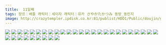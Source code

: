 ```yaml
---
title:  11일째
tags: 장르：배틀 캐릭터：세이자 캐릭터：유카 さやかたかつみ 동방_동인지
image: http://crazytempler.ipdisk.co.kr:81/publist/HDD1/Public/doujin/ghap/5339/001.jpg
---
```

<img src="http://crazytempler.ipdisk.co.kr:81/publist/HDD1/Public/doujin/ghap/5339/001.jpg">
<img src="http://crazytempler.ipdisk.co.kr:81/publist/HDD1/Public/doujin/ghap/5339/002.jpg">
<img src="http://crazytempler.ipdisk.co.kr:81/publist/HDD1/Public/doujin/ghap/5339/003.jpg">
<img src="http://crazytempler.ipdisk.co.kr:81/publist/HDD1/Public/doujin/ghap/5339/004.jpg">
<img src="http://crazytempler.ipdisk.co.kr:81/publist/HDD1/Public/doujin/ghap/5339/005.jpg">
<img src="http://crazytempler.ipdisk.co.kr:81/publist/HDD1/Public/doujin/ghap/5339/006.jpg">
<img src="http://crazytempler.ipdisk.co.kr:81/publist/HDD1/Public/doujin/ghap/5339/007.jpg">
<img src="http://crazytempler.ipdisk.co.kr:81/publist/HDD1/Public/doujin/ghap/5339/008.jpg">
<img src="http://crazytempler.ipdisk.co.kr:81/publist/HDD1/Public/doujin/ghap/5339/009.jpg">
<img src="http://crazytempler.ipdisk.co.kr:81/publist/HDD1/Public/doujin/ghap/5339/010.jpg">
<img src="http://crazytempler.ipdisk.co.kr:81/publist/HDD1/Public/doujin/ghap/5339/011.jpg">
<img src="http://crazytempler.ipdisk.co.kr:81/publist/HDD1/Public/doujin/ghap/5339/012.jpg">
<img src="http://crazytempler.ipdisk.co.kr:81/publist/HDD1/Public/doujin/ghap/5339/013.jpg">
<img src="http://crazytempler.ipdisk.co.kr:81/publist/HDD1/Public/doujin/ghap/5339/014.jpg">
<img src="http://crazytempler.ipdisk.co.kr:81/publist/HDD1/Public/doujin/ghap/5339/015.jpg">
<img src="http://crazytempler.ipdisk.co.kr:81/publist/HDD1/Public/doujin/ghap/5339/016.jpg">
<img src="http://crazytempler.ipdisk.co.kr:81/publist/HDD1/Public/doujin/ghap/5339/017.jpg">
<img src="http://crazytempler.ipdisk.co.kr:81/publist/HDD1/Public/doujin/ghap/5339/018.jpg">
<img src="http://crazytempler.ipdisk.co.kr:81/publist/HDD1/Public/doujin/ghap/5339/019.jpg">
<img src="http://crazytempler.ipdisk.co.kr:81/publist/HDD1/Public/doujin/ghap/5339/020.jpg">
<img src="http://crazytempler.ipdisk.co.kr:81/publist/HDD1/Public/doujin/ghap/5339/021.jpg">
<img src="http://crazytempler.ipdisk.co.kr:81/publist/HDD1/Public/doujin/ghap/5339/022.jpg">
<img src="http://crazytempler.ipdisk.co.kr:81/publist/HDD1/Public/doujin/ghap/5339/023.jpg">
<img src="http://crazytempler.ipdisk.co.kr:81/publist/HDD1/Public/doujin/ghap/5339/024.jpg">
<img src="http://crazytempler.ipdisk.co.kr:81/publist/HDD1/Public/doujin/ghap/5339/025.jpg">
<img src="http://crazytempler.ipdisk.co.kr:81/publist/HDD1/Public/doujin/ghap/5339/026.jpg">
<img src="http://crazytempler.ipdisk.co.kr:81/publist/HDD1/Public/doujin/ghap/5339/027.jpg">
<img src="http://crazytempler.ipdisk.co.kr:81/publist/HDD1/Public/doujin/ghap/5339/028.jpg">
<img src="http://crazytempler.ipdisk.co.kr:81/publist/HDD1/Public/doujin/ghap/5339/029.jpg">
<img src="http://crazytempler.ipdisk.co.kr:81/publist/HDD1/Public/doujin/ghap/5339/030.jpg">
<img src="http://crazytempler.ipdisk.co.kr:81/publist/HDD1/Public/doujin/ghap/5339/031.jpg">
<img src="http://crazytempler.ipdisk.co.kr:81/publist/HDD1/Public/doujin/ghap/5339/032.jpg">
<img src="http://crazytempler.ipdisk.co.kr:81/publist/HDD1/Public/doujin/ghap/5339/033.jpg">
<img src="http://crazytempler.ipdisk.co.kr:81/publist/HDD1/Public/doujin/ghap/5339/034.jpg">
